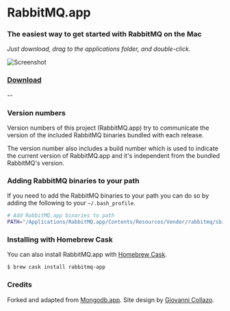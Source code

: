 # RabbitMQ.app

### The easiest way to get started with RabbitMQ on the Mac

*Just download, drag to the applications folder, and double-click.*

![Screenshot](https://jpadilla.github.io/rabbitmqapp/assets/img/screenshot.png)

### [Download](http://jpadilla.github.io/rabbitmqapp)

--

### Version numbers

Version numbers of this project (RabbitMQ.app) try to communicate the version of the included RabbitMQ binaries bundled with each release.

The version number also includes a build number which is used to indicate the current version of RabbitMQ.app and it's independent from the bundled RabbitMQ's version.

### Adding RabbitMQ binaries to your path

If you need to add the RabbitMQ binaries to your path you can do so by adding the following to your `~/.bash_profile`.

```bash
# Add RabbitMQ.app binaries to path
PATH="/Applications/RabbitMQ.app/Contents/Resources/Vendor/rabbitmq/sbin:$PATH"
```

### Installing with Homebrew Cask

You can also install RabbitMQ.app with [Homebrew Cask](http://caskroom.io/).

```bash
$ brew cask install rabbitmq-app
```

### Credits

Forked and adapted from [Mongodb.app](https://github.com/gcollazo/mongodbapp). Site design by [Giovanni Collazo](https://twitter.com/gcollazo).
